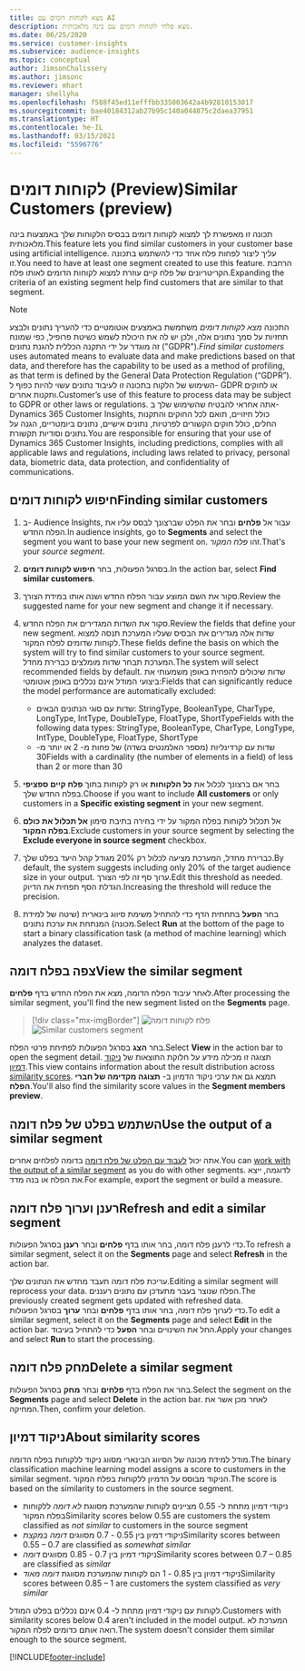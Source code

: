 ```yaml
---
title: מצא לקוחות דומים עם AI
description: מצא פלחי לקוחות דומים עם בינה מלאכותית.
ms.date: 06/25/2020
ms.service: customer-insights
ms.subservice: audience-insights
ms.topic: conceptual
author: JimsonChalissery
ms.author: jimsonc
ms.reviewer: mhart
manager: shellyha
ms.openlocfilehash: f588f45ed11efffbb335003642a4b92810153017
ms.sourcegitcommit: bae40184312ab27b95c140a044875c2daea37951
ms.translationtype: HT
ms.contentlocale: he-IL
ms.lasthandoff: 03/15/2021
ms.locfileid: "5596776"
---
```

# <a name="similar-customers-preview"></a><span data-ttu-id="de70d-103">לקוחות דומים (Preview)</span><span class="sxs-lookup"><span data-stu-id="de70d-103">Similar Customers (preview)</span></span>

<span data-ttu-id="de70d-104">תכונה זו מאפשרת לך למצוא לקוחות דומים בבסיס הלקוחות שלך באמצעות בינה מלאכותית.</span><span class="sxs-lookup"><span data-stu-id="de70d-104">This feature lets you find similar customers in your customer base using artificial intelligence.</span></span> <span data-ttu-id="de70d-105">עליך ליצור לפחות פלח אחד כדי להשתמש בתכונה זו.</span><span class="sxs-lookup"><span data-stu-id="de70d-105">You need to have at least one segment created to use this feature.</span></span> <span data-ttu-id="de70d-106">הרחבת הקריטריונים של פלח קיים עוזרת למצוא לקוחות הדומים לאותו פלח.</span><span class="sxs-lookup"><span data-stu-id="de70d-106">Expanding the criteria of an existing segment help find customers that are similar to that segment.</span></span>

> [!NOTE]
> <span data-ttu-id="de70d-107">התכונה *מצא לקוחות דומים* משתמשת באמצעים אוטומטיים כדי להעריך נתונים ולבצע תחזיות על סמך נתונים אלה, ולכן יש לה את היכולת לשמש כשיטת פרופיל, כפי שמונח זה מוגדר על ידי התקנה הכללית להגנת נתונים ("GDPR").</span><span class="sxs-lookup"><span data-stu-id="de70d-107">*Find similar customers* uses automated means to evaluate data and make predictions based on that data, and therefore has the capability to be used as a method of profiling, as that term is defined by the General Data Protection Regulation (“GDPR”).</span></span> <span data-ttu-id="de70d-108">השימוש של הלקוח בתכונה זו לעיבוד נתונים עשוי להיות כפוף ל- GDPR או לחוקים ותקנות אחרים.</span><span class="sxs-lookup"><span data-stu-id="de70d-108">Customer’s use of this feature to process data may be subject to GDPR or other laws or regulations.</span></span> <span data-ttu-id="de70d-109">אתה אחראי להבטיח שהשימוש שלך ב- Dynamics 365 Customer Insights, כולל חיזויים, תואם לכל החוקים והתקנות החלים, כולל חוקים הקשורים לפרטיות, נתונים אישיים, נתונים ביומטריים, הגנה על נתונים וסודיות תקשורת.</span><span class="sxs-lookup"><span data-stu-id="de70d-109">You are responsible for ensuring that your use of Dynamics 365 Customer Insights, including predictions, complies with all applicable laws and regulations, including laws related to privacy, personal data, biometric data, data protection, and confidentiality of communications.</span></span>

## <a name="finding-similar-customers"></a><span data-ttu-id="de70d-110">חיפוש לקוחות דומים</span><span class="sxs-lookup"><span data-stu-id="de70d-110">Finding similar customers</span></span>

1. <span data-ttu-id="de70d-111">ב- Audience Insights, עבור אל **פלחים** ובחר את הפלט שברצונך לבסס עליו את הפלח החדש.</span><span class="sxs-lookup"><span data-stu-id="de70d-111">In audience insights, go to **Segments** and select the segment you want to base your new segment on.</span></span> <span data-ttu-id="de70d-112">זהו *פלח המקור*.</span><span class="sxs-lookup"><span data-stu-id="de70d-112">That's your *source segment*.</span></span>

1. <span data-ttu-id="de70d-113">בסרגל הפעולות, בחר **חיפוש לקוחות דומים**.</span><span class="sxs-lookup"><span data-stu-id="de70d-113">In the action bar, select **Find similar customers**.</span></span>

1. <span data-ttu-id="de70d-114">סקור את השם המוצע עבור הפלח החדש ושנה אותו במידת הצורך.</span><span class="sxs-lookup"><span data-stu-id="de70d-114">Review the suggested name for your new segment and change it if necessary.</span></span>

1. <span data-ttu-id="de70d-115">סקור את השדות המגדירים את הפלח החדש.</span><span class="sxs-lookup"><span data-stu-id="de70d-115">Review the fields that define your new segment.</span></span> <span data-ttu-id="de70d-116">שדות אלה מגדירים את הבסיס שעליו המערכת תנסה למצוא לקוחות שדומים לפלח המקור.</span><span class="sxs-lookup"><span data-stu-id="de70d-116">These fields define the basis on which the system will try to find similar customers to your source segment.</span></span> <span data-ttu-id="de70d-117">המערכת תבחר שדות מומלצים כברירת מחדל.</span><span class="sxs-lookup"><span data-stu-id="de70d-117">The system will select recommended fields by default.</span></span>
  <span data-ttu-id="de70d-118">שדות שיכולים להפחית באופן משמעותי את ביצועי המודל אינם נכללים באופן אוטומטי:</span><span class="sxs-lookup"><span data-stu-id="de70d-118">Fields that can significantly reduce the model performance are automatically excluded:</span></span>
  
   - <span data-ttu-id="de70d-119">שדות עם סוגי הנתונים הבאים: StringType, BooleanType, CharType, LongType, IntType, DoubleType, FloatType, ShortType</span><span class="sxs-lookup"><span data-stu-id="de70d-119">Fields with the following data types: StringType, BooleanType, CharType, LongType, IntType, DoubleType, FloatType, ShortType</span></span>
   - <span data-ttu-id="de70d-120">שדות עם קרדינליות (מספר האלמנטים בשדה) של פחות מ- 2 או יותר מ- 30</span><span class="sxs-lookup"><span data-stu-id="de70d-120">Fields with a cardinality (the number of elements in a field) of less than 2 or more than 30</span></span>

1. <span data-ttu-id="de70d-121">בחר אם ברצונך לכלול את **כל הלקוחות** או רק לקוחות בתוך **פלח קיים ספציפי** בפלח החדש שלך.</span><span class="sxs-lookup"><span data-stu-id="de70d-121">Choose if you want to include **All customers** or only customers in a **Specific existing segment** in your new segment.</span></span>

1. <span data-ttu-id="de70d-122">אל תכלול לקוחות בפלח המקור על ידי בחירה בתיבת סימון **אל תכלול את כולם בפלח המקור**.</span><span class="sxs-lookup"><span data-stu-id="de70d-122">Exclude customers in your source segment by selecting the **Exclude everyone in source segment** checkbox.</span></span>

1. <span data-ttu-id="de70d-123">כברירת מחדל, המערכת מציעה לכלול רק 20% מגודל קהל היעד בפלט שלך.</span><span class="sxs-lookup"><span data-stu-id="de70d-123">By default, the system suggests including only 20% of the target audience size in your output.</span></span> <span data-ttu-id="de70d-124">ערוך סף זה לפי הצורך.</span><span class="sxs-lookup"><span data-stu-id="de70d-124">Edit this threshold as needed.</span></span> <span data-ttu-id="de70d-125">הגדלת הסף תפחית את הדיוק.</span><span class="sxs-lookup"><span data-stu-id="de70d-125">Increasing the threshold will reduce the precision.</span></span>

1. <span data-ttu-id="de70d-126">בחר **הפעל** בתחתית הדף כדי להתחיל משימת סיווג בינארית (שיטה של למידת מכונה) המנתחת את ערכת נתונים.</span><span class="sxs-lookup"><span data-stu-id="de70d-126">Select **Run** at the bottom of the page to start a binary classification task (a method of machine learning) which analyzes the dataset.</span></span>

## <a name="view-the-similar-segment"></a><span data-ttu-id="de70d-127">צפה בפלח דומה</span><span class="sxs-lookup"><span data-stu-id="de70d-127">View the similar segment</span></span>

<span data-ttu-id="de70d-128">לאחר עיבוד הפלח הדומה, מצא את הפלח החדש בדף **פלחים**.</span><span class="sxs-lookup"><span data-stu-id="de70d-128">After processing the similar segment, you'll find the new segment listed on the **Segments** page.</span></span>

> [!div class="mx-imgBorder"]
> <span data-ttu-id="de70d-129">![פלח לקוחות דומה](media/expanded-segment.png "פלח לקוחות דומה")</span><span class="sxs-lookup"><span data-stu-id="de70d-129">![Similar customers segment](media/expanded-segment.png "Similar customers segment")</span></span>

<span data-ttu-id="de70d-130">בחר **הצג** בסרגל הפעולות לפתיחת פרטי הפלח.</span><span class="sxs-lookup"><span data-stu-id="de70d-130">Select **View** in the action bar to open the segment detail.</span></span> <span data-ttu-id="de70d-131">תצוגה זו מכילה מידע על חלוקת התוצאות של [ניקוד דמיון](#about-similarity-scores).</span><span class="sxs-lookup"><span data-stu-id="de70d-131">This view contains information about the result distribution across [similarity scores](#about-similarity-scores).</span></span> <span data-ttu-id="de70d-132">תמצא גם את ערכי ניקוד הדמיון ב- **תצוגה מקדימה של חברי הפלח**.</span><span class="sxs-lookup"><span data-stu-id="de70d-132">You'll also find the similarity score values in the **Segment members preview**.</span></span>

## <a name="use-the-output-of-a-similar-segment"></a><span data-ttu-id="de70d-133">השתמש בפלט של פלח דומה</span><span class="sxs-lookup"><span data-stu-id="de70d-133">Use the output of a similar segment</span></span>

<span data-ttu-id="de70d-134">אתה יכול [לעבוד עם הפלט של פלח דומה](segments.md) בדומה לפלחים אחרים.</span><span class="sxs-lookup"><span data-stu-id="de70d-134">You can [work with the output of a similar segment](segments.md) as you do with other segments.</span></span> <span data-ttu-id="de70d-135">לדוגמה, ייצא את הפלח או בנה מדד.</span><span class="sxs-lookup"><span data-stu-id="de70d-135">For example, export the segment or build a measure.</span></span>

## <a name="refresh-and-edit-a-similar-segment"></a><span data-ttu-id="de70d-136">רענן וערוך פלח דומה</span><span class="sxs-lookup"><span data-stu-id="de70d-136">Refresh and edit a similar segment</span></span>

<span data-ttu-id="de70d-137">כדי לרענן פלח דומה, בחר אותו בדף **פלחים** ובחר **רענן** בסרגל הפעולות.</span><span class="sxs-lookup"><span data-stu-id="de70d-137">To refresh a similar segment, select it on the **Segments** page and select **Refresh** in the action bar.</span></span>

<span data-ttu-id="de70d-138">עריכת פלח דומה תעבד מחדש את הנתונים שלך.</span><span class="sxs-lookup"><span data-stu-id="de70d-138">Editing a similar segment will reprocess your data.</span></span> <span data-ttu-id="de70d-139">הפלח שנוצר בעבר מתעדכן עם נתונים רעננים.</span><span class="sxs-lookup"><span data-stu-id="de70d-139">The previously created segment gets updated with refreshed data.</span></span>    
<span data-ttu-id="de70d-140">כדי לערוך פלח דומה, בחר אותו בדף **פלחים** ובחר **ערוך** בסרגל הפעולות.</span><span class="sxs-lookup"><span data-stu-id="de70d-140">To edit a similar segment, select it on the **Segments** page and select **Edit** in the action bar.</span></span> <span data-ttu-id="de70d-141">החל את השינויים ובחר **הפעל** כדי להתחיל בעיבוד.</span><span class="sxs-lookup"><span data-stu-id="de70d-141">Apply your changes and select **Run** to start the processing.</span></span>

## <a name="delete-a-similar-segment"></a><span data-ttu-id="de70d-142">מחק פלח דומה</span><span class="sxs-lookup"><span data-stu-id="de70d-142">Delete a similar segment</span></span>

<span data-ttu-id="de70d-143">בחר את הפלח בדף **פלחים** ובחר **מחק** בסרגל הפעולות.</span><span class="sxs-lookup"><span data-stu-id="de70d-143">Select the segment on the **Segments** page and select **Delete** in the action bar.</span></span> <span data-ttu-id="de70d-144">לאחר מכן אשר את המחיקה.</span><span class="sxs-lookup"><span data-stu-id="de70d-144">Then, confirm your deletion.</span></span>

## <a name="about-similarity-scores"></a><span data-ttu-id="de70d-145">ניקוד דמיון</span><span class="sxs-lookup"><span data-stu-id="de70d-145">About similarity scores</span></span>

<span data-ttu-id="de70d-146">מודל למידת מכונה של הסיווג הבינארי מסווג ניקוד ללקוחות בפלח הדומה.</span><span class="sxs-lookup"><span data-stu-id="de70d-146">The binary classification machine learning model assigns a score to customers in the similar segment.</span></span> <span data-ttu-id="de70d-147">הניקוד מבוסס על הדמיון ללקוחות בפלח המקור.</span><span class="sxs-lookup"><span data-stu-id="de70d-147">The score is based on the similarity to customers in the source segment.</span></span>

- <span data-ttu-id="de70d-148">ניקודי דמיון מתחת ל- 0.55 מציינים לקוחות שהמערכת מסווגת *לא דומה* ללקוחות בפלח המקור</span><span class="sxs-lookup"><span data-stu-id="de70d-148">Similarity scores below 0.55 are customers the system classified as *not similar* to customers in the source segment</span></span>
- <span data-ttu-id="de70d-149">ניקודי דמיון בין 0.55 - 0.7 מסווגים *דומה במקצת*</span><span class="sxs-lookup"><span data-stu-id="de70d-149">Similarity scores between 0.55 – 0.7 are classified as *somewhat similar*</span></span>
- <span data-ttu-id="de70d-150">ניקודי דמיון בין 0.7 - 0.85 מסווגים *דומה*</span><span class="sxs-lookup"><span data-stu-id="de70d-150">Similarity scores between 0.7 – 0.85 are classified as *similar*</span></span>
- <span data-ttu-id="de70d-151">ניקודי דמיון בין 0.85 - 1 הם לקוחות שהמערכת מסווגת *דומה מאוד*</span><span class="sxs-lookup"><span data-stu-id="de70d-151">Similarity scores between 0.85 – 1 are customers the system classified as *very similar*</span></span>

<span data-ttu-id="de70d-152">לקוחות עם ניקודי דמיון מתחת ל- 0.4 אינם נכללים בפלט המודל.</span><span class="sxs-lookup"><span data-stu-id="de70d-152">Customers with similarity scores below 0.4 aren't included in the model output.</span></span> <span data-ttu-id="de70d-153">המערכת לא רואה אותם כדומים לפלח המקור.</span><span class="sxs-lookup"><span data-stu-id="de70d-153">The system doesn't consider them similar enough to the source segment.</span></span>


[!INCLUDE[footer-include](../includes/footer-banner.md)]